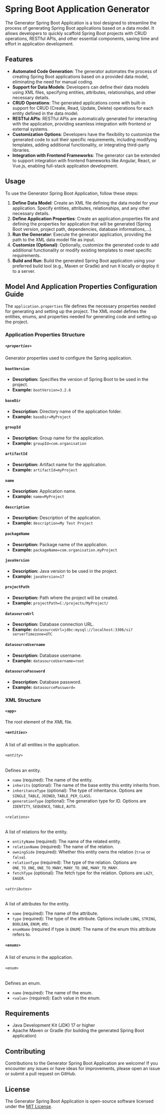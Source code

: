 # Spring Boot Application Generator

The Generator Spring Boot Application is a tool designed to streamline the process of generating Spring Boot applications based on a data model. It allows developers to quickly scaffold Spring Boot projects with CRUD operations, RESTful APIs, and other essential components, saving time and effort in application development.

## Features

- **Automated Code Generation**: The generator automates the process of creating Spring Boot applications based on a provided data model, eliminating the need for manual coding.
- **Support for Data Models**: Developers can define their data models using XML files, specifying entities, attributes, relationships, and other necessary details.
- **CRUD Operations**: The generated applications come with built-in support for CRUD (Create, Read, Update, Delete) operations for each entity defined in the data model.
- **RESTful APIs**: RESTful APIs are automatically generated for interacting with the application, providing seamless integration with frontend or external systems.
- **Customization Options**: Developers have the flexibility to customize the generated code to suit their specific requirements, including modifying templates, adding additional functionality, or integrating third-party libraries.
- **Integration with Frontend Frameworks**: The generator can be extended to support integration with frontend frameworks like Angular, React, or Vue.js, enabling full-stack application development.

## Usage

To use the Generator Spring Boot Application, follow these steps:

1. **Define Data Model**: Create an XML file defining the data model for your application. Specify entities, attributes, relationships, and any other necessary details.
2. **Define Application Properties**: Create an application.properties file and defining the properties for application that will be generated (Spring Boot version, project path, dependencies, database informations,...).
3. **Run the Generator**: Execute the generator application, providing the path to the XML data model file as input.
4. **Customize (Optional)**: Optionally, customize the generated code to add additional functionality or modify existing templates to meet specific requirements.
5. **Build and Run**: Build the generated Spring Boot application using your preferred build tool (e.g., Maven or Gradle) and run it locally or deploy it to a server.

## Model And Application Properties Configuration Guide

The `application.properties` file defines the necessary properties needed for generating and setting up the project.
The XML model defines the entities, enums, and properties needed for generating code and setting up the project.

### Application Properties Structure

##### `<properties>`

Generator properties used to configure the Spring application.

#### `bootVersion`
- **Description:** Specifies the version of Spring Boot to be used in the project.
- **Example:** `bootVersion=3.2.6`

#### `baseDir`
- **Description:** Directory name of the application folder.
- **Example:** `baseDir=MyProject`

#### `groupId`
- **Description:** Group name for the application.
- **Example:** `groupId=com.organisation`

#### `artifactId`
- **Description:** Artifact name for the application.
- **Example:** `artifactId=myProject`

#### `name`
- **Description:** Application name.
- **Example:** `name=MyProject`

#### `description`
- **Description:** Description of the application.
- **Example:** `description=My Test Project`

#### `packageName`
- **Description:** Package name of the application.
- **Example:** `packageName=com.organisation.myProject`

#### `javaVersion`
- **Description:** Java version to be used in the project.
- **Example:** `javaVersion=17`

#### `projectPath`
- **Description:** Path where the project will be created.
- **Example:** `projectPath=C:/projects/MyProject/`

#### `datasourceUrl`
- **Description:** Database connection URL.
- **Example:** `datasourceUrl=jdbc:mysql://localhost:3306/si?serverTimezone=UTC`

#### `datasourceUsername`
- **Description:** Database username.
- **Example:** `datasourceUsername=root`

#### `datasourcePassword`
- **Description:** Database password.
- **Example:** `datasourcePassword=`

### XML Structure

#### `<app>`

The root element of the XML file.

##### `<entities>`

A list of all entities in the application.

###### `<entity>`

Defines an entity.

- `name` (required): The name of the entity.
- `inherits` (optional): The name of the base entity this entity inherits from.
- `inheritanceType` (optional): The type of inheritance. Options are `SINGLE_TABLE`, `JOINED`, `TABLE_PER_CLASS`.
- `generationType` (optional): The generation type for ID. Options are `IDENTITY`, `SEQUENCE`, `TABLE`, `AUTO`.

###### `<relations>`

A list of relations for the entity.

- `entityName` (required): The name of the related entity.
- `relationName` (required): The name of the relation.
- `owningSide` (required): Whether this entity owns the relation (`true` or `false`).
- `relationType` (required): The type of the relation. Options are `ONE_TO_ONE`, `ONE_TO_MANY`, `MANY_TO_ONE`, `MANY_TO_MANY`.
- `fetchType` (optional): The fetch type for the relation. Options are `LAZY`, `EAGER`.

###### `<attributes>`

A list of attributes for the entity.

- `name` (required): The name of the attribute.
- `type` (required): The type of the attribute. Options include `LONG`, `STRING`, `BOOLEAN`, `ENUM`, etc.
- `enumName` (required if type is `ENUM`): The name of the enum this attribute refers to.

##### `<enums>`

A list of enums in the application.

###### `<enum>`

Defines an enum.

- `name` (required): The name of the enum.
- `<value>` (required): Each value in the enum.



## Requirements

- Java Development Kit (JDK) 17 or higher
- Apache Maven or Gradle (for building the generated Spring Boot application)

## Contributing

Contributions to the Generator Spring Boot Application are welcome! If you encounter any issues or have ideas for improvements, please open an issue or submit a pull request on GitHub.

## License

The Generator Spring Boot Application is open-source software licensed under the [MIT License](LICENSE).
